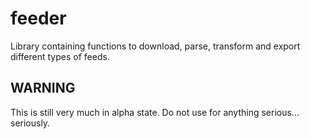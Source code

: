 feeder
======

Library containing functions to download, parse, transform and export different types of feeds.

## WARNING
This is still very much in alpha state. Do not use for anything serious... seriously.
